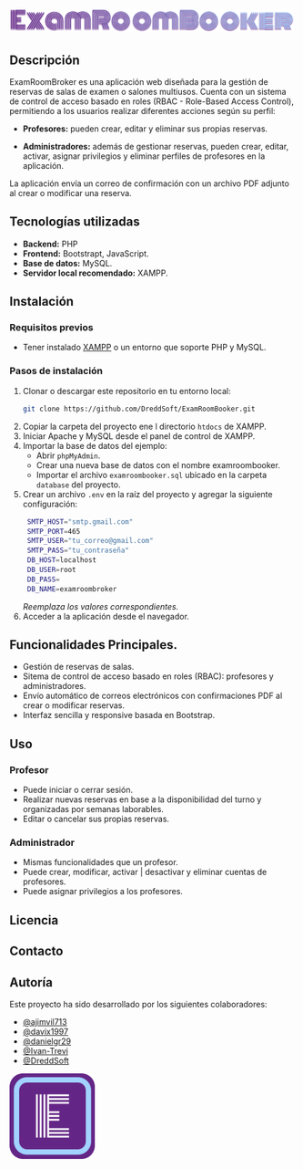 # <img src="assets/ExamRoomBooker.png" width="500"/>

## Descripción
ExamRoomBroker es una aplicación web diseñada para la gestión de reservas de salas de examen o salones multiusos. Cuenta con un sistema de control de acceso basado en roles (RBAC - Role-Based Access Control), permitiendo a los usuarios realizar diferentes acciones según su perfil:

- **Profesores:** pueden crear, editar y eliminar sus propias reservas.

- **Administradores:** además de gestionar reservas, pueden crear, editar, activar, asignar privilegios y eliminar perfiles de profesores en la aplicación.

La aplicación envía un correo de confirmación con un archivo PDF adjunto al crear o modificar una reserva.

## Tecnologías utilizadas
- **Backend:** PHP
- **Frontend:** Bootstrapt, JavaScript.
- **Base de datos:** MySQL.
- **Servidor local recomendado:** XAMPP.

## Instalación
### Requisitos previos
- Tener instalado [XAMPP](https://www.apachefriends.org/es/index.html) o un entorno que soporte PHP y MySQL.

### Pasos de instalación
1. Clonar o descargar este repositorio en tu entorno local:
   ```bash
   git clone https://github.com/DreddSoft/ExamRoomBooker.git
   ```
2. Copiar la carpeta del proyecto ene l directorio ``htdocs`` de XAMPP.
3. Iniciar Apache y MySQL desde el panel de control de XAMPP.
4. Importar la base de datos del ejemplo:
   - Abrir ``phpMyAdmin``.
   - Crear una nueva base de datos con el nombre examroombooker.
   - Importar el archivo ``examroombooker.sql`` ubicado en la carpeta ``database`` del proyecto.
5. Crear un archivo ``.env`` en la raíz del proyecto y agregar la siguiente configuración:
   ```bash
    SMTP_HOST="smtp.gmail.com"
    SMTP_PORT=465
    SMTP_USER="tu_correo@gmail.com"
    SMTP_PASS="tu_contraseña"
    DB_HOST=localhost
    DB_USER=root
    DB_PASS=
    DB_NAME=examroombroker
   ```
   *Reemplaza los valores correspondientes.*
6. Acceder a la aplicación desde el navegador.

## Funcionalidades Principales.
- Gestión de reservas de salas.
- Sitema de control de acceso basado en roles (RBAC): profesores y administradores.
- Envío automático de correos electrónicos con confirmaciones PDF al crear o modificar reservas.
- Interfaz sencilla y responsive basada en Bootstrap.

## Uso
### Profesor
- Puede iniciar o cerrar sesión.
- Realizar nuevas reservas en base a la disponibilidad del turno y organizadas por semanas laborables.
- Editar o cancelar sus propias reservas.

### Administrador
- Mismas funcionalidades que un profesor.
- Puede crear, modificar, activar | desactivar y eliminar cuentas de profesores.
- Puede asignar privilegios a los profesores.

## Licencia

## Contacto

## Autoría
Este proyecto ha sido desarrollado por los siguientes colaboradores:
- [@ajimvil713](https://github.com/ajimvil713)
- [@davix1997](https://github.com/davix1997)
- [@danielgr29](https://github.com/danielgr29)
- [@Ivan-Trevi](https://github.com/Ivan-Trevi)
- [@DreddSoft](https://github.com/DreddSoft)

<img src="assets/Logo_type_1.png" width="150" />
